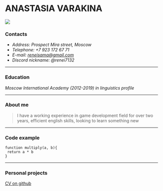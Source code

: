 
# ANASTASIA VARAKINA 

![](https://i.ibb.co/gTtFJ5j/XEIZTZOBg-YY.jpg)

### Contacts

- *Address:  Prospect Mira street, Moscow*
- *Telephone: +7 923 172 67 71*
- *E-mail: reneisama@gmail.com*
- *Discord nickname: @renei7132*
---
### Education

*Moscow International Academy (2012-2019) in linguistics profile*

---
### About me

> I have a working experience in game development field for over two years, efficient english skills, looking to learn something new
___
### Code example
```
function multiply(a, b){
 return a * b
}
```
___

### Personal projects

[CV on github](https://github.com/cybersobaka/rsschool-cv/blob/gh-pages/cv.md)